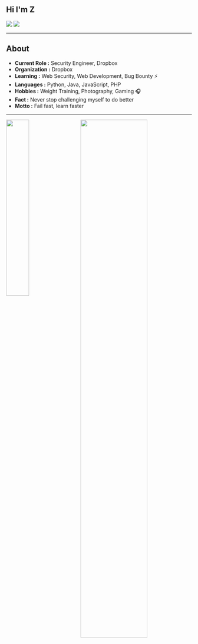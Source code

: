 ## Hi I'm Z
[![](https://img.shields.io/badge/LinkedIn-fangzway-blue)](https://www.linkedin.com/in/fangzway/)
[![](https://img.shields.io/badge/Gmail-fang.zway%40gmail.com-red)](mailto:fang.zway@gmail.com)

---------------------------------------------------------------------------------------------------------------------------------------------------------------------------------
## About


-  **Current Role :** Security Engineer, Dropbox
-  **Organization :** Dropbox
-  **Learning :** Web Security, Web Development, Bug Bounty :zap: 	
-  **Languages :** Python, Java, JavaScript, PHP 
-  **Hobbies :** Weight Training, Photography, Gaming :headphones:
-  **Fact :** Never stop challenging myself to do better 
-  **Motto :** Fail fast, learn faster

---------------------------------------------------------------------------------------------------------------------------------------------------------------------------------
<div>
  <img align="left" width="35%" height="35%" src="https://github-readme-stats.vercel.app/api/top-langs/?username=layzhi&layout=compact">
  <img align="right" width="60%" height="60%" src="https://github-readme-stats.vercel.app/api?username=Layzhi&show_icons=true&count_private=true">
</div>

